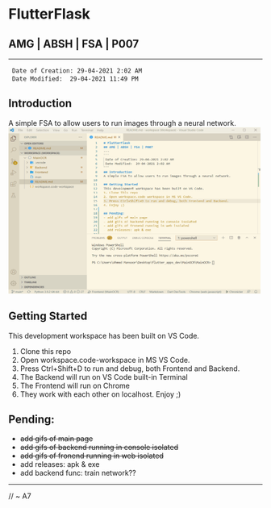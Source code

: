 # FlutterFlask
## AMG | ABSH | FSA | P007
---
```
 Date of Creation: 29-04-2021 2:02 AM
 Date Modified:  29-04-2021 11:49 PM
```
## Introduction
A simple FSA to allow users to run images through a neural network.
<br>
<img src=".vscode/dev_ws_overview.gif" width="500" height="330"/>
<br>

## Getting Started
This development workspace has been built on VS Code.
1. Clone this repo
2. Open workspace.code-workspace in MS VS Code.
3. Press Ctrl+Shift+D to run and debug, both Frontend and Backend.
4. The Backend will run on VS Code built-in Terminal
5. The Frontend will run on Chrome
6. They work with each other on localhost. Enjoy ;)

## Pending:
- <del> add gifs of main page </del>
- <del> add gifs of backend running in console isolated </del>
- <del> add gifs of fronend running in web isolated </del>
- add releases: apk & exe
- add backend func: train network??
   
---
// ~ A7